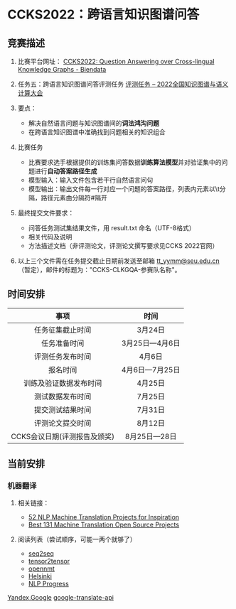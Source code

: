 # CCKS2022：跨语言知识图谱问答

## 竞赛描述
1. 比赛平台网址：
    [CCKS2022: Question Answering over Cross-lingual Knowledge Graphs - Biendata](https://www.biendata.xyz/competition/clkgqa/)

2. 任务五：跨语言知识图谱问答评测任务
    [评测任务 – 2022全国知识图谱与语义计算大会](http://sigkg.cn/ccks2022/?page_id=22)

3. 要点：
   - 解决自然语言问题与知识图谱间的**词法鸿沟问题**
   - 在跨语言知识图谱中准确找到问题相关的知识组合

4. 比赛任务
   - 比赛要求选手根据提供的训练集问答数据**训练算法模型**并对验证集中的问题进行**自动答案路径生成**
   - 模型输入：输入文件包含若干行自然语言问句
   - 模型输出：输出文件每一行对应一个问题的答案路径，列表内元素以\t分隔，路径元素由分隔符#隔开

5. 最终提交文件要求：
   - 问答任务测试集结果文件，用 result.txt 命名（UTF-8格式）
   - 相关代码及说明
   - 方法描述文档（非评测论文，评测论文撰写要求见CCKS 2022官网）

6. 以上三个文件需在任务提交截止日期前发送至邮箱 tt_yymm@seu.edu.cn（暂定），邮件的标题为："CCKS-CLKGQA-参赛队名称"。

## 时间安排

| 事项 | 时间 |
| :---: | :---: |
| 任务征集截止时间 | 3月24日 |
| 任务准备时间 | 3月25日—4月6日 |
| 评测任务发布时间 | 4月6日 |
| 报名时间 | 4月6日—7月25日 |
| 训练及验证数据发布时间 | 4月25日 |
| 测试数据发布时间 | 7月25日 |
| 提交测试结果时间 | 7月31日 |
| 评测论文提交时间 | 8月12日 |
| CCKS会议日期(评测报告及颁奖) | 8月25日—28日 |

## 当前安排
### 机器翻译
1. 相关链接：
   - [52 NLP Machine Translation Projects for Inspiration](https://naturalingual.com/trends/nlp-machine-translation-projects-for-inspiration)
   - [Best 131 Machine Translation Open Source Projects](https://www.opensourceagenda.com/tags/machine-translation)

2. 阅读列表（尝试顺序，可能一两个就够了）
   - [seq2seq](https://google.github.io/seq2seq/getting_started/)
   - [tensor2tensor](https://github.com/tensorflow/tensor2tensor)
   - [opennmt](https://opennmt.net/)
   - [Helsinki](https://aclanthology.org/2020.eamt-1.61.pdf)
   - [NLP Progress](https://nlpprogress.com/)



[Yandex](https://yandex.com/dev/translate/doc/dg/concepts/about.html),[Google](https://cloud.google.com/translate)
[google-translate-api](https://github.com/vitalets/google-translate-api)